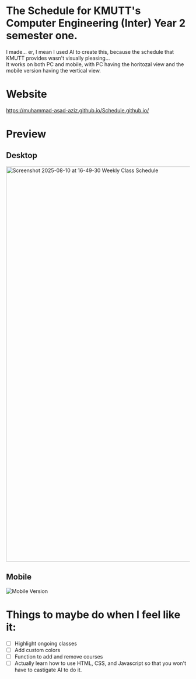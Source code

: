 # The Schedule for KMUTT's Computer Engineering (Inter) Year 2 semester one.
I made... er, I mean I used AI to create this, because the schedule that KMUTT provides wasn't visually pleasing... <br>
It works on both PC and mobile, with PC having the horitozal view and the mobile version having the vertical view.

# Website
https://muhammad-asad-aziz.github.io/Schedule.github.io/

# Preview
## Desktop
<img width="1920" height="1080" alt="Screenshot 2025-08-10 at 16-49-30 Weekly Class Schedule" src="https://github.com/user-attachments/assets/1c3d0dfb-892a-4ce1-87c6-4ae65d19c2e0" />

## Mobile
<img width="auto" height="auto" alt="Mobile Version" src="https://github.com/user-attachments/assets/eeb9f4a6-707c-4d0d-81af-17f0a284e840" />

# Things to maybe do when I feel like it:
- [ ] Highlight ongoing classes
- [ ] Add custom colors
- [ ] Function to add and remove courses
- [ ] Actually learn how to use HTML, CSS, and Javascript so that you won't have to castigate AI to do it.  
